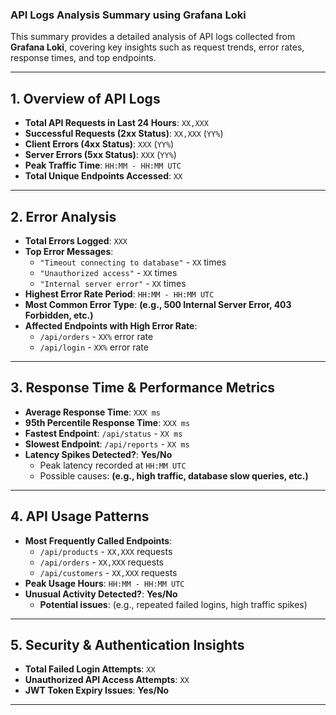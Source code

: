 ### **API Logs Analysis Summary using Grafana Loki**  

This summary provides a detailed analysis of API logs collected from **Grafana Loki**, covering key insights such as request trends, error rates, response times, and top endpoints.  

---

## **1. Overview of API Logs**
- **Total API Requests in Last 24 Hours**: `XX,XXX`
- **Successful Requests (2xx Status)**: `XX,XXX` (`YY%`)
- **Client Errors (4xx Status)**: `XXX` (`YY%`)
- **Server Errors (5xx Status)**: `XXX` (`YY%`)
- **Peak Traffic Time**: `HH:MM - HH:MM UTC`
- **Total Unique Endpoints Accessed**: `XX`

---

## **2. Error Analysis**
- **Total Errors Logged**: `XXX`
- **Top Error Messages**:
  - `"Timeout connecting to database"` - `XX` times
  - `"Unauthorized access"` - `XX` times
  - `"Internal server error"` - `XX` times
- **Highest Error Rate Period**: `HH:MM - HH:MM UTC`
- **Most Common Error Type**: **(e.g., 500 Internal Server Error, 403 Forbidden, etc.)**
- **Affected Endpoints with High Error Rate**:
  - `/api/orders` - `XX%` error rate
  - `/api/login` - `XX%` error rate

---

## **3. Response Time & Performance Metrics**
- **Average Response Time**: `XXX ms`
- **95th Percentile Response Time**: `XXX ms`
- **Fastest Endpoint**: `/api/status` - `XX ms`
- **Slowest Endpoint**: `/api/reports` - `XX ms`
- **Latency Spikes Detected?**: **Yes/No**  
  - Peak latency recorded at `HH:MM UTC`  
  - Possible causes: **(e.g., high traffic, database slow queries, etc.)**  

---

## **4. API Usage Patterns**
- **Most Frequently Called Endpoints**:
  - `/api/products` - `XX,XXX` requests
  - `/api/orders` - `XX,XXX` requests
  - `/api/customers` - `XX,XXX` requests
- **Peak Usage Hours**: `HH:MM - HH:MM UTC`
- **Unusual Activity Detected?**: **Yes/No**  
  - **Potential issues**: (e.g., repeated failed logins, high traffic spikes)

---

## **5. Security & Authentication Insights**
- **Total Failed Login Attempts**: `XX`
- **Unauthorized API Access Attempts**: `XX`
- **JWT Token Expiry Issues**: **Yes/No**  

---
